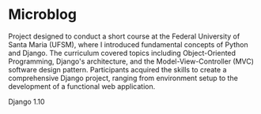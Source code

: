 # Microblog
Project designed to conduct a short course at the Federal University of Santa Maria (UFSM), where I introduced fundamental concepts of Python and Django. The curriculum covered topics including Object-Oriented Programming, Django's architecture, and the Model-View-Controller (MVC) software design pattern. Participants acquired the skills to create a comprehensive Django project, ranging from environment setup to the development of a functional web application.

Django 1.10
